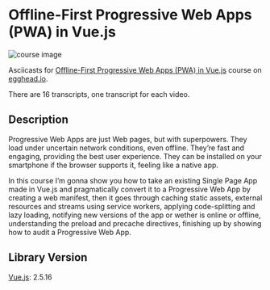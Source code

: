 # Offline-First Progressive Web Apps (PWA) in Vue.js

![course image](https://d2eip9sf3oo6c2.cloudfront.net/tags/images/000/001/036/full/vue.png)

Asciicasts for [Offline-First Progressive Web Apps (PWA) in Vue.js](https://egghead.io/courses/offline-first-progressive-web-apps-pwa-in-vue-js) course on [egghead.io](https://egghead.io).

There are 16 transcripts, one transcript for each video.

## Description
Progressive Web Apps are just Web pages, but with superpowers. They load under uncertain network conditions, even offline. They’re fast and engaging, providing the best user experience. They can be installed on your smartphone if the browser supports it, feeling like a native app.

In this course I’m gonna show you how to take an existing Single Page App made in Vue.js and pragmatically convert it to a Progressive Web App by creating a web manifest, then it goes through caching static assets, external resources and streams using service workers, applying code-splitting and lazy loading, notifying new versions of the app or wether is online or offline, understanding the preload and precache directives, finishing up by showing how to audit a Progressive Web App.

## Library Version
[Vue.js](https://github.com/vuejs/vue/releases): 2.5.16
